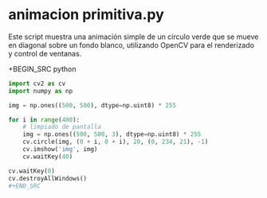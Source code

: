 # animacion primitiva.py

Este script muestra una animación simple de un círculo verde que se mueve en diagonal
sobre un fondo blanco, utilizando OpenCV para el renderizado y control de ventanas.

+BEGIN_SRC python

```python
import cv2 as cv
import numpy as np

img = np.ones((500, 500), dtype=np.uint8) * 255

for i in range(400):
    # limpiado de pantalla
    img = np.ones((500, 500, 3), dtype=np.uint8) * 255
    cv.circle(img, (0 + i, 0 + i), 20, (0, 234, 21), -1)
    cv.imshow('img', img)
    cv.waitKey(40)

cv.waitKey(0)
cv.destroyAllWindows()
#+END_SRC


```